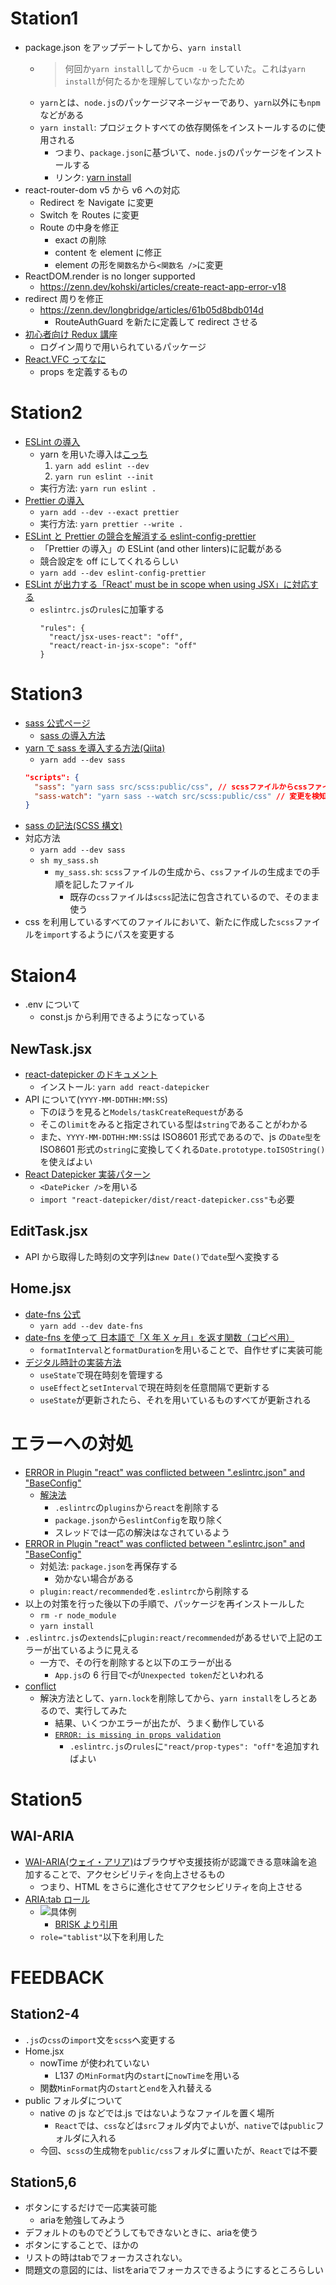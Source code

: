 # Station1

- package.json をアップデートしてから、`yarn install`
  - > 何回か`yarn install`してから`ucm -u` をしていた。これは`yarn install`が何たるかを理解していなかったため
  - `yarn`とは、`node.js`のパッケージマネージャーであり、`yarn`以外にも`npm`などがある
  - `yarn install`: プロジェクトすべての依存関係をインストールするのに使用される
    - つまり、`package.json`に基づいて、`node.js`のパッケージをインストールする
    - リンク: [yarn install](https://chore-update--yarnpkg.netlify.app/ja/docs/cli/install)
- react-router-dom v5 から v6 への対応
  - Redirect を Navigate に変更
  - Switch を Routes に変更
  - Route の中身を修正
    - exact の削除
    - content を element に修正
    - element の形を`関数名`から`<関数名 />`に変更
- ReactDOM.render is no longer supported
  - https://zenn.dev/kohski/articles/create-react-app-error-v18
- redirect 周りを修正
  - https://zenn.dev/longbridge/articles/61b05d8bdb014d
    - RouteAuthGuard を新たに定義して redirect させる
- [初心者向け Redux 講座](https://reffect.co.jp/react/react-redux-for-beginner#Store)
  - ログイン周りで用いられているパッケージ
- [React.VFC ってなに](https://qiita.com/tttocklll/items/c78aa33856ded870e843)
  - props を定義するもの

# Station2

- [ESLint の導入](https://eslint.org/docs/latest/use/getting-started)
  - yarn を用いた導入は[こっち](https://zenn.dev/manycicadas/books/b6f2d99b5208e9/viewer/c70a5d)
    1. `yarn add eslint --dev`
    2. `yarn run eslint --init`
  - 実行方法: `yarn run eslint .`
- [Prettier の導入](https://prettier.io/docs/en/install.html)
  - `yarn add --dev --exact prettier`
  - 実行方法: `yarn prettier --write .`
- [ESLint と Prettier の競合を解消する eslint-config-prettier](https://github.com/prettier/eslint-config-prettier)
  - 「Prettier の導入」の ESLint (and other linters)に記載がある
  - 競合設定を off にしてくれるらしい
  - `yarn add --dev eslint-config-prettier`
- [ESLint が出力する「React' must be in scope when using JSX」に対応する](https://zenn.dev/ryuu/scraps/583dad79532879)
  - `eslintrc.js`の`rules`に加筆する
    ```
    "rules": {
      "react/jsx-uses-react": "off",
      "react/react-in-jsx-scope": "off"
    }
    ```

# Station3

- [sass 公式ページ](https://sass-lang.com/install)
  - [sass の導入方法](https://sass-lang.com/guide)
- [yarn で sass を導入する方法(Qiita)](https://qiita.com/TK-C/items/422a9badee49ca798cc0)
  - `yarn add --dev sass`
  ```package.json
  "scripts": {
    "sass": "yarn sass src/scss:public/css", // scssファイルからcssファイルを生成
    "sass-watch": "yarn sass --watch src/scss:public/css" // 変更を検知して自動実行
  }
  ```
- [sass の記法(SCSS 構文)](https://qiita.com/takeshisakuma/items/1c40c42f61c6e751c0e3)
- 対応方法
  - `yarn add --dev sass`
  - `sh my_sass.sh`
    - `my_sass.sh`: `scss`ファイルの生成から、`css`ファイルの生成までの手順を記したファイル
      - 既存の`css`ファイルは`scss`記法に包含されているので、そのまま使う
- css を利用しているすべてのファイルにおいて、新たに作成した`scss`ファイルを`import`するようにパスを変更する

# Staion4

- .env について
  - const.js から利用できるようになっている

## NewTask.jsx

- [react-datepicker のドキュメント](https://reactdatepicker.com/)
  - インストール: `yarn add react-datepicker`
- API について(`YYYY-MM-DDTHH:MM:SS`)
  - 下のほうを見ると`Models/taskCreateRequest`がある
  - そこの`limit`をみると指定されている型は`string`であることがわかる
  - また、`YYYY-MM-DDTHH:MM:SS`は ISO8601 形式であるので、js の`Date型`を ISO8601 形式の`string`に変換してくれる`Date.prototype.toISOString()`を使えばよい
- [React Datepicker 実装パターン](https://qiita.com/buto/items/c6e875aeb4d2c7e25969)
  - `<DatePicker />`を用いる
  - `import "react-datepicker/dist/react-datepicker.css"`も必要

## EditTask.jsx

- API から取得した時刻の文字列は`new Date()`で`date`型へ変換する

## Home.jsx

- [date-fns 公式](https://date-fns.org/)
  - `yarn add --dev date-fns`
- [date-fns を使って 日本語で「X 年 X ヶ月」を返す関数（コピペ用）](https://qiita.com/sota_yamaguchi/items/305374535aeb0ffd450a)
  - `formatInterval`と`formatDuration`を用いることで、自作せずに実装可能
- [デジタル時計の実装方法](https://feeld-uni.com/?p=2354)
  - `useState`で現在時刻を管理する
  - `useEffect`と`setInterval`で現在時刻を任意間隔で更新する
  - `useState`が更新されたら、それを用いているものすべてが更新される

# エラーへの対処

- [ERROR in Plugin "react" was conflicted between ".eslintrc.json" and "BaseConfig"](https://github.com/facebook/create-react-app/issues/11825)
  - [解決法](https://github.com/facebook/create-react-app/issues/11825#issuecomment-1002149573)
    - `.eslintrc`の`plugins`から`react`を削除する
    - `package.json`から`eslintConfig`を取り除く
    - スレッドでは一応の解決はなされているよう
- [ERROR in Plugin "react" was conflicted between ".eslintrc.json" and "BaseConfig"](https://github.com/reactjs/react.dev/issues/4186)
  - 対処法: `package.json`を再保存する
    - 効かない場合がある
  - `plugin:react/recommended`を`.eslintrc`から削除する
- 以上の対策を行った後以下の手順で、パッケージを再インストールした
  - `rm -r node_module`
  - `yarn install`
- `.eslintrc.js`の`extends`に`plugin:react/recommended`があるせいで上記のエラーが出ているように見える
  - 一方で、その行を削除すると以下のエラーが出る
    - `App.js`の 6 行目で`<`が`Unexpected token`だといわれる
- [conflict](https://github.com/jsx-eslint/eslint-plugin-react/issues/3128)
  - 解決方法として、`yarn.lock`を削除してから、`yarn install`をしろとあるので、実行してみた
    - 結果、いくつかエラーが出たが、うまく動作している
    - [`ERROR: is missing in props validation`](https://cpoint-lab.co.jp/article/202107/20531/)
      - `.eslintrc.js`の`rules`に`"react/prop-types": "off"`を追加すればよい

# Station5

## WAI-ARIA

- [WAI-ARIA(ウェイ・アリア)](https://developer.mozilla.org/ja/docs/Learn/Accessibility/WAI-ARIA_basics)はブラウザや支援技術が認識できる意味論を追加することで、アクセシビリティを向上させるもの
  - つまり、HTML をさらに進化させてアクセシビリティを向上させる
- [ARIA:tab ロール](https://developer.mozilla.org/ja/docs/Web/Accessibility/ARIA/Roles/tab_role)
  - ![具体例](https://b-risk.jp/wp/wp-content/uploads/2021/05/Videotogif-1.gif)
    - [BRISK より引用](https://b-risk.jp/blog/2021/07/wai_aria/#i-4)
  - `role="tablist"`以下を利用した

# FEEDBACK

## Station2-4

- `.js`の`css`の`import`文を`scss`へ変更する
- Home.jsx
  - nowTime が使われていない
    - L137 の`MinFormat`内の`start`に`nowTime`を用いる
  - 関数`MinFormat`内の`start`と`end`を入れ替える
- public フォルダについて
  - native の js などでは.js ではないようなファイルを置く場所
    - `React`では、`css`などは`src`フォルダ内でよいが、`native`では`public`フォルダに入れる
  - 今回、`scss`の生成物を`public/css`フォルダに置いたが、`React`では不要


## Station5,6
- ボタンにするだけで一応実装可能
  - ariaを勉強してみよう
- デフォルトのものでどうしてもできないときに、ariaを使う
- ボタンにすることで、ほかの
- リストの時はtabでフォーカスされない。
- 問題文の意図的には、listをariaでフォーカスできるようにするところらしい



